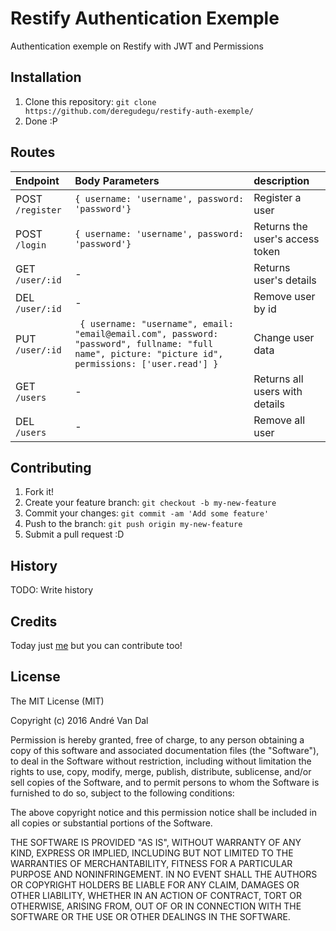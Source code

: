 # Restify Authentication Exemple
Authentication exemple on Restify with JWT and Permissions

## Installation
1. Clone this repository: `git clone https://github.com/deregudegu/restify-auth-exemple/`
2. Done :P

## Routes
| Endpoint   | Body Parameters | description |
| :------------- | :------------- | :------------- |
| POST `/register`       | `{ username: 'username', password: 'password'} `| Register a user |
| POST `/login`       | `{ username: 'username', password: 'password'} `| Returns the user's access token |
| GET `/user/:id`       | - | Returns user's details |
| DEL `/user/:id`       | - | Remove user by id |
| PUT `/user/:id`       | ` { username: "username", email: "email@email.com", password: "password", fullname: "full name", picture: "picture id", permissions: ['user.read'] }`| Change user data |
|GET `/users`| - | Returns all users with details|
|DEL `/users`| - | Remove all user |

## Contributing
1. Fork it!
2. Create your feature branch: `git checkout -b my-new-feature`
3. Commit your changes: `git commit -am 'Add some feature'`
4. Push to the branch: `git push origin my-new-feature`
5. Submit a pull request :D

## History
TODO: Write history

## Credits
Today just [me](http://github.com/deregudegu) but you can contribute too!

## License
The MIT License (MIT)

Copyright (c) 2016 André Van Dal

Permission is hereby granted, free of charge, to any person obtaining a copy
of this software and associated documentation files (the "Software"), to deal
in the Software without restriction, including without limitation the rights
to use, copy, modify, merge, publish, distribute, sublicense, and/or sell
copies of the Software, and to permit persons to whom the Software is
furnished to do so, subject to the following conditions:

The above copyright notice and this permission notice shall be included in all
copies or substantial portions of the Software.

THE SOFTWARE IS PROVIDED "AS IS", WITHOUT WARRANTY OF ANY KIND, EXPRESS OR
IMPLIED, INCLUDING BUT NOT LIMITED TO THE WARRANTIES OF MERCHANTABILITY,
FITNESS FOR A PARTICULAR PURPOSE AND NONINFRINGEMENT. IN NO EVENT SHALL THE
AUTHORS OR COPYRIGHT HOLDERS BE LIABLE FOR ANY CLAIM, DAMAGES OR OTHER
LIABILITY, WHETHER IN AN ACTION OF CONTRACT, TORT OR OTHERWISE, ARISING FROM,
OUT OF OR IN CONNECTION WITH THE SOFTWARE OR THE USE OR OTHER DEALINGS IN THE
SOFTWARE.
